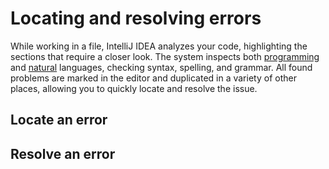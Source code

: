# Locating and resolving errors

While working in a file, IntelliJ IDEA analyzes your code, highlighting the sections that require a closer look. The system inspects both [programming](https://www.jetbrains.com/help/idea/code-inspection.html) and [natural](https://www.jetbrains.com/help/idea/proofreading.html) languages, checking syntax, spelling, and grammar. All found problems are marked in the editor and duplicated in a variety of other places, allowing you to quickly locate and resolve the issue.

## Locate an error



## Resolve an error


